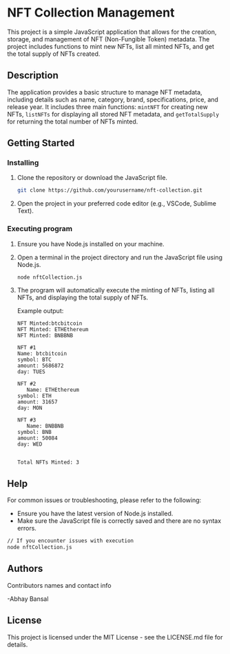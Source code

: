 # NFT Collection Management

This project is a simple JavaScript application that allows for the creation, storage, and management of NFT (Non-Fungible Token) metadata. The project includes functions to mint new NFTs, list all minted NFTs, and get the total supply of NFTs created.

## Description

The application provides a basic structure to manage NFT metadata, including details such as name, category, brand, specifications, price, and release year. It includes three main functions: `mintNFT` for creating new NFTs, `listNFTs` for displaying all stored NFT metadata, and `getTotalSupply` for returning the total number of NFTs minted.

## Getting Started

### Installing

1. Clone the repository or download the JavaScript file.

   ```bash
   git clone https://github.com/yourusername/nft-collection.git
   ```

2. Open the project in your preferred code editor (e.g., VSCode, Sublime Text).

### Executing program

1. Ensure you have Node.js installed on your machine.

2. Open a terminal in the project directory and run the JavaScript file using Node.js.

   ```bash
   node nftCollection.js
   ```

3. The program will automatically execute the minting of NFTs, listing all NFTs, and displaying the total supply of NFTs.

   Example output:
   
   ```plaintext
   NFT Minted:btcbitcoin
   NFT Minted: ETHEthereum
   NFT Minted: BNBBNB

   NFT #1
   Name: btcbitcoin
   symbol: BTC
   amount: 5686872
   day: TUES

   NFT #2
      Name: ETHEthereum
   symbol: ETH
   amount: 31657
   day: MON

   NFT #3
      Name: BNBBNB
   symbol: BNB
   amount: 50084
   day: WED


   Total NFTs Minted: 3
   ```

## Help

For common issues or troubleshooting, please refer to the following:

- Ensure you have the latest version of Node.js installed.
- Make sure the JavaScript file is correctly saved and there are no syntax errors.

```bash
// If you encounter issues with execution
node nftCollection.js
```

## Authors

Contributors names and contact info

-Abhay Bansal

## License

This project is licensed under the MIT License - see the LICENSE.md file for details.

